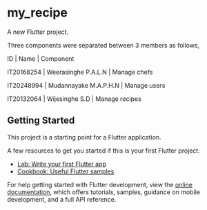 # my_recipe

A new Flutter project.

Three components were separated between 3 members as follows,

ID	       |  Name	                   | Component

IT20168254 | Weerasinghe P.A.L.N	     | Manage chefs

IT20248994 | Mudannayake  M.A.P.H.N	   | Manage users

IT20132064 | Wijesinghe S.D	           | Manage recipes


## Getting Started

This project is a starting point for a Flutter application.

A few resources to get you started if this is your first Flutter project:

- [Lab: Write your first Flutter app](https://docs.flutter.dev/get-started/codelab)
- [Cookbook: Useful Flutter samples](https://docs.flutter.dev/cookbook)

For help getting started with Flutter development, view the
[online documentation](https://docs.flutter.dev/), which offers tutorials,
samples, guidance on mobile development, and a full API reference.

